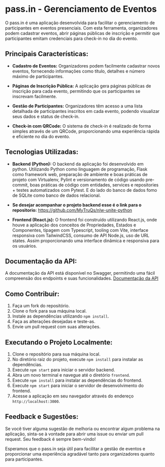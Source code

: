 # pass.in - Gerenciamento de Eventos

O pass.in é uma aplicação desenvolvida para facilitar o gerenciamento de participantes em eventos presenciais. Com esta ferramenta, organizadores podem cadastrar eventos, abrir páginas públicas de inscrição e permitir que participantes emitam credenciais para check-in no dia do evento.

## Principais Características:

- **Cadastro de Eventos:** Organizadores podem facilmente cadastrar novos eventos, fornecendo informações como título, detalhes e número máximo de participantes.

- **Páginas de Inscrição Pública:** A aplicação gera páginas públicas de inscrição para cada evento, permitindo que os participantes se inscrevam facilmente.

- **Gestão de Participantes:** Organizadores têm acesso a uma lista detalhada de participantes inscritos em cada evento, podendo visualizar seus dados e status de check-in.

- **Check-in com QRCode:** O sistema de check-in é realizado de forma simples através de um QRCode, proporcionando uma experiência rápida e eficiente no dia do evento.

## Tecnologias Utilizadas:

- **Backend (Python):** O backend da aplicação foi desenvolvido em python. Utilizando Python como linguagem de programação, Flask como framework web, preparação de ambiente e boas práticas de projeto com Virtualenv, Pylint e versionamento de código usando pre-commit, boas práticas de código com entidades, services e repositories + testes automatizados com Pytest. E do lado do banco de dados fomo de SQLite como banco de dados relacional.
- **Se desejar acompanhar o projeto backend esse é o link para o repositorio:** https://github.com/MyTruQs/nlw-unite-python
  
- **Frontend (React.js):** O frontend foi construído utilizando React.js, onde houve a aplicação dos conceitos de Propriedades, Estados e Componentes, tipagem com Typescript, tooling com Vite, interface responsiva com TailwindCSS, consumo de API Node.js, uso de URL states. Assim proporcionando uma interface dinâmica e responsiva para os usuários.

## Documentação da API:

A documentação da API está disponível no Swagger, permitindo uma fácil compreensão dos endpoints e suas funcionalidades. [Documentação da API](https://nlw-unite-nodejs.onrender.com/docs)

## Como Contribuir:

1. Faça um fork do repositório.
2. Clone o fork para sua máquina local.
3. Instale as dependências utilizando `npm install`.
4. Faça as alterações desejadas e teste-as.
5. Envie um pull request com suas alterações.

## Executando o Projeto Localmente:

1. Clone o repositório para sua máquina local.
2. No diretório raiz do projeto, execute `npm install` para instalar as dependências.
3. Execute `npm start` para iniciar o servidor backend.
4. Abra um novo terminal e navegue até o diretório `frontend`.
5. Execute `npm install` para instalar as dependências do frontend.
6. Execute `npm start` para iniciar o servidor de desenvolvimento do frontend.
7. Acesse a aplicação em seu navegador através do endereço `http://localhost:3000`.

## Feedback e Sugestões:

Se você tiver alguma sugestão de melhoria ou encontrar algum problema na aplicação, sinta-se à vontade para abrir uma issue ou enviar um pull request. Seu feedback é sempre bem-vindo!

Esperamos que o pass.in seja útil para facilitar a gestão de eventos e proporcionar uma experiência agradável tanto para organizadores quanto para participantes.
